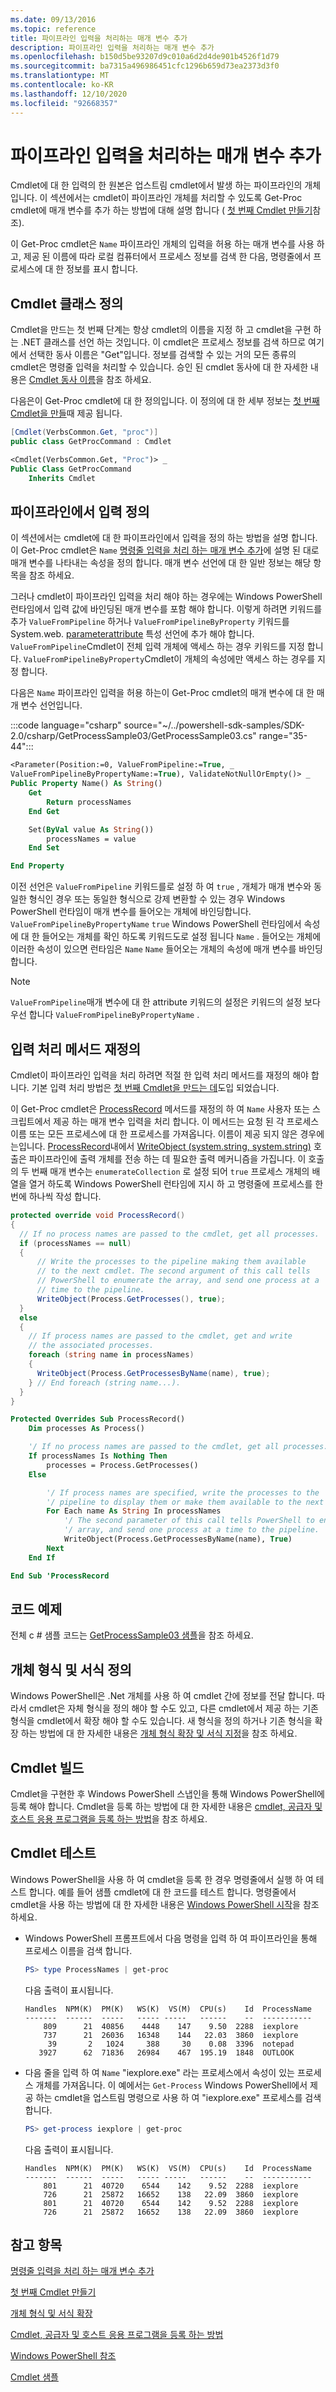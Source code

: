 ```yaml
---
ms.date: 09/13/2016
ms.topic: reference
title: 파이프라인 입력을 처리하는 매개 변수 추가
description: 파이프라인 입력을 처리하는 매개 변수 추가
ms.openlocfilehash: b150d5be93207d9c010a6d2d4de901b4526f1d79
ms.sourcegitcommit: ba7315a496986451cfc1296b659d73ea2373d3f0
ms.translationtype: MT
ms.contentlocale: ko-KR
ms.lasthandoff: 12/10/2020
ms.locfileid: "92668357"
---
```

# <a name="adding-parameters-that-process-pipeline-input"></a>파이프라인 입력을 처리하는 매개 변수 추가

Cmdlet에 대 한 입력의 한 원본은 업스트림 cmdlet에서 발생 하는 파이프라인의 개체입니다. 이 섹션에서는 cmdlet이 파이프라인 개체를 처리할 수 있도록 Get-Proc cmdlet에 매개 변수를 추가 하는 방법에 대해 설명 합니다 ( [첫 번째 Cmdlet 만들기](./creating-a-cmdlet-without-parameters.md)참조).

이 Get-Proc cmdlet은 `Name` 파이프라인 개체의 입력을 허용 하는 매개 변수를 사용 하 고, 제공 된 이름에 따라 로컬 컴퓨터에서 프로세스 정보를 검색 한 다음, 명령줄에서 프로세스에 대 한 정보를 표시 합니다.

## <a name="defining-the-cmdlet-class"></a>Cmdlet 클래스 정의

Cmdlet을 만드는 첫 번째 단계는 항상 cmdlet의 이름을 지정 하 고 cmdlet을 구현 하는 .NET 클래스를 선언 하는 것입니다. 이 cmdlet은 프로세스 정보를 검색 하므로 여기에서 선택한 동사 이름은 "Get"입니다. 정보를 검색할 수 있는 거의 모든 종류의 cmdlet은 명령줄 입력을 처리할 수 있습니다. 승인 된 cmdlet 동사에 대 한 자세한 내용은 [Cmdlet 동사 이름](./approved-verbs-for-windows-powershell-commands.md)을 참조 하세요.

다음은이 Get-Proc cmdlet에 대 한 정의입니다. 이 정의에 대 한 세부 정보는 [첫 번째 Cmdlet을 만들](./creating-a-cmdlet-without-parameters.md)때 제공 됩니다.

```csharp
[Cmdlet(VerbsCommon.Get, "proc")]
public class GetProcCommand : Cmdlet
```

```vb
<Cmdlet(VerbsCommon.Get, "Proc")> _
Public Class GetProcCommand
    Inherits Cmdlet
```

## <a name="defining-input-from-the-pipeline"></a>파이프라인에서 입력 정의

이 섹션에서는 cmdlet에 대 한 파이프라인에서 입력을 정의 하는 방법을 설명 합니다. 이 Get-Proc cmdlet은 `Name` [명령줄 입력을 처리 하는 매개 변수 추가](./adding-parameters-that-process-command-line-input.md)에 설명 된 대로 매개 변수를 나타내는 속성을 정의 합니다.
매개 변수 선언에 대 한 일반 정보는 해당 항목을 참조 하세요.

그러나 cmdlet이 파이프라인 입력을 처리 해야 하는 경우에는 Windows PowerShell 런타임에서 입력 값에 바인딩된 매개 변수를 포함 해야 합니다. 이렇게 하려면 키워드를 추가 `ValueFromPipeline` 하거나 `ValueFromPipelineByProperty` 키워드를 System.web. [parameterattribute](/dotnet/api/System.Management.Automation.ParameterAttribute) 특성 선언에 추가 해야 합니다. `ValueFromPipeline`Cmdlet이 전체 입력 개체에 액세스 하는 경우 키워드를 지정 합니다. `ValueFromPipelineByProperty`Cmdlet이 개체의 속성에만 액세스 하는 경우를 지정 합니다.

다음은 `Name` 파이프라인 입력을 허용 하는이 Get-Proc cmdlet의 매개 변수에 대 한 매개 변수 선언입니다.

:::code language="csharp" source="~/../powershell-sdk-samples/SDK-2.0/csharp/GetProcessSample03/GetProcessSample03.cs" range="35-44":::

```vb
<Parameter(Position:=0, ValueFromPipeline:=True, _
ValueFromPipelineByPropertyName:=True), ValidateNotNullOrEmpty()> _
Public Property Name() As String()
    Get
        Return processNames
    End Get

    Set(ByVal value As String())
        processNames = value
    End Set

End Property
```

<!-- TODO!!!: review snippet reference  [!CODE [Msh_samplesgetproc03#GetProc03VBNameParameter](Msh_samplesgetproc03#GetProc03VBNameParameter)]  -->

이전 선언은 `ValueFromPipeline` 키워드를로 설정 하 여 `true` , 개체가 매개 변수와 동일한 형식인 경우 또는 동일한 형식으로 강제 변환할 수 있는 경우 Windows PowerShell 런타임이 매개 변수를 들어오는 개체에 바인딩합니다. `ValueFromPipelineByPropertyName` `true` Windows PowerShell 런타임에서 속성에 대 한 들어오는 개체를 확인 하도록 키워드도로 설정 됩니다 `Name` . 들어오는 개체에 이러한 속성이 있으면 런타임은 `Name` `Name` 들어오는 개체의 속성에 매개 변수를 바인딩합니다.

> [!NOTE]
> `ValueFromPipeline`매개 변수에 대 한 attribute 키워드의 설정은 키워드의 설정 보다 우선 합니다 `ValueFromPipelineByPropertyName` .

## <a name="overriding-an-input-processing-method"></a>입력 처리 메서드 재정의

Cmdlet이 파이프라인 입력을 처리 하려면 적절 한 입력 처리 메서드를 재정의 해야 합니다. 기본 입력 처리 방법은 [첫 번째 Cmdlet을 만드는 데](./creating-a-cmdlet-without-parameters.md)도입 되었습니다.

이 Get-Proc cmdlet은 [ProcessRecord](/dotnet/api/System.Management.Automation.Cmdlet.ProcessRecord) 메서드를 재정의 하 여 `Name` 사용자 또는 스크립트에서 제공 하는 매개 변수 입력을 처리 합니다. 이 메서드는 요청 된 각 프로세스 이름 또는 모든 프로세스에 대 한 프로세스를 가져옵니다. 이름이 제공 되지 않은 경우에는입니다. [ProcessRecord](/dotnet/api/System.Management.Automation.Cmdlet.ProcessRecord)내에서 [WriteObject (system.string, system.string)](/dotnet/api/system.management.automation.cmdlet.writeobject#System_Management_Automation_Cmdlet_WriteObject_System_Object_System_Boolean_) 호출은 파이프라인에 출력 개체를 전송 하는 데 필요한 출력 메커니즘을 가집니다. 이 호출의 두 번째 매개 변수는 `enumerateCollection` 로 설정 되어 `true` 프로세스 개체의 배열을 열거 하도록 Windows PowerShell 런타임에 지시 하 고 명령줄에 프로세스를 한 번에 하나씩 작성 합니다.

```csharp
protected override void ProcessRecord()
{
  // If no process names are passed to the cmdlet, get all processes.
  if (processNames == null)
  {
      // Write the processes to the pipeline making them available
      // to the next cmdlet. The second argument of this call tells
      // PowerShell to enumerate the array, and send one process at a
      // time to the pipeline.
      WriteObject(Process.GetProcesses(), true);
  }
  else
  {
    // If process names are passed to the cmdlet, get and write
    // the associated processes.
    foreach (string name in processNames)
    {
      WriteObject(Process.GetProcessesByName(name), true);
    } // End foreach (string name...).
  }
}
```

```vb
Protected Overrides Sub ProcessRecord()
    Dim processes As Process()

    '/ If no process names are passed to the cmdlet, get all processes.
    If processNames Is Nothing Then
        processes = Process.GetProcesses()
    Else

        '/ If process names are specified, write the processes to the
        '/ pipeline to display them or make them available to the next cmdlet.
        For Each name As String In processNames
            '/ The second parameter of this call tells PowerShell to enumerate the
            '/ array, and send one process at a time to the pipeline.
            WriteObject(Process.GetProcessesByName(name), True)
        Next
    End If

End Sub 'ProcessRecord
```

## <a name="code-sample"></a>코드 예제

전체 c # 샘플 코드는 [GetProcessSample03 샘플](./getprocesssample03-sample.md)을 참조 하세요.

## <a name="defining-object-types-and-formatting"></a>개체 형식 및 서식 정의

Windows PowerShell은 .Net 개체를 사용 하 여 cmdlet 간에 정보를 전달 합니다. 따라서 cmdlet은 자체 형식을 정의 해야 할 수도 있고, 다른 cmdlet에서 제공 하는 기존 형식을 cmdlet에서 확장 해야 할 수도 있습니다. 새 형식을 정의 하거나 기존 형식을 확장 하는 방법에 대 한 자세한 내용은 [개체 형식 확장 및 서식 지정](/previous-versions//ms714665(v=vs.85))을 참조 하세요.

## <a name="building-the-cmdlet"></a>Cmdlet 빌드

Cmdlet을 구현한 후 Windows PowerShell 스냅인을 통해 Windows PowerShell에 등록 해야 합니다. Cmdlet을 등록 하는 방법에 대 한 자세한 내용은 [cmdlet, 공급자 및 호스트 응용 프로그램을 등록 하는 방법](/previous-versions//ms714644(v=vs.85))을 참조 하세요.

## <a name="testing-the-cmdlet"></a>Cmdlet 테스트

Windows PowerShell을 사용 하 여 cmdlet을 등록 한 경우 명령줄에서 실행 하 여 테스트 합니다. 예를 들어 샘플 cmdlet에 대 한 코드를 테스트 합니다. 명령줄에서 cmdlet을 사용 하는 방법에 대 한 자세한 내용은 [Windows PowerShell 시작](/powershell/scripting/getting-started/getting-started-with-windows-powershell)을 참조 하세요.

- Windows PowerShell 프롬프트에서 다음 명령을 입력 하 여 파이프라인을 통해 프로세스 이름을 검색 합니다.

  ```powershell
  PS> type ProcessNames | get-proc
  ```

  다음 출력이 표시됩니다.

  ```
  Handles  NPM(K)  PM(K)   WS(K)  VS(M)  CPU(s)    Id  ProcessName
  -------  ------  -----   ----- -----   ------    --  -----------
      809      21  40856    4448    147    9.50  2288  iexplore
      737      21  26036   16348    144   22.03  3860  iexplore
       39       2   1024     388     30    0.08  3396  notepad
     3927      62  71836   26984    467  195.19  1848  OUTLOOK
  ```

- 다음 줄을 입력 하 여 `Name` "iexplore.exe" 라는 프로세스에서 속성이 있는 프로세스 개체를 가져옵니다. 이 예에서는 `Get-Process` Windows PowerShell에서 제공 하는 cmdlet을 업스트림 명령으로 사용 하 여 "iexplore.exe" 프로세스를 검색 합니다.

  ```powershell
  PS> get-process iexplore | get-proc
  ```

  다음 출력이 표시됩니다.

  ```
  Handles  NPM(K)  PM(K)   WS(K)  VS(M)  CPU(s)    Id  ProcessName
  -------  ------  -----   ----- -----   ------    --  -----------
      801      21  40720    6544    142    9.52  2288  iexplore
      726      21  25872   16652    138   22.09  3860  iexplore
      801      21  40720    6544    142    9.52  2288  iexplore
      726      21  25872   16652    138   22.09  3860  iexplore
  ```

## <a name="see-also"></a>참고 항목

[명령줄 입력을 처리 하는 매개 변수 추가](./adding-parameters-that-process-command-line-input.md)

[첫 번째 Cmdlet 만들기](./creating-a-cmdlet-without-parameters.md)

[개체 형식 및 서식 확장](/previous-versions//ms714665(v=vs.85))

[Cmdlet, 공급자 및 호스트 응용 프로그램을 등록 하는 방법](/previous-versions//ms714644(v=vs.85))

[Windows PowerShell 참조](../windows-powershell-reference.md)

[Cmdlet 샘플](./cmdlet-samples.md)
